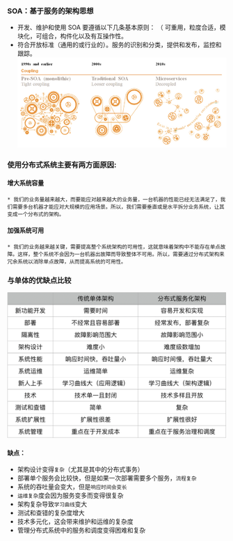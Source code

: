 ### SOA：基于服务的架构思想
* 开发、维护和使用 SOA 要遵循以下几条基本原则：
（ 可重用，粒度合适，模块化，可组合，构件化以及有互操作性。
* 符合开放标准（通用的或行业的）。服务的识别和分类，提供和发布，监控和跟踪。
![图片](docs/software-engineering/06-architecture/02-分布式与架构/attachments/02.分布式系统概念/f270c62a7f0823b76c84462ff2e79752_MD5.png)

### 使用分布式系统主要有两方面原因:
#### 增大系统容量
    * 我们的业务量越来越大，而要能应对越来越大的业务量，一台机器的性能已经无法满足了，我们需要多台机器才能应对大规模的应用场景。所以，我们需要垂直或是水平拆分业务系统，让其变成一个分布式的架构。

#### 加强系统可用
    * 我们的业务越来越关键，需要提高整个系统架构的可用性，这就意味着架构中不能存在单点故障。这样，整个系统不会因为一台机器出故障而导致整体不可用。所以，需要通过分布式架构来冗余系统以消除单点故障，从而提高系统的可用性。

### 与单体的优缺点比较
![图片](docs/software-engineering/06-architecture/02-分布式与架构/attachments/02.分布式系统概念/3304aa2ca3377dda748c25b1ad9376e8_MD5.png)
#### 缺点：
* 架构设计变得`复杂`（尤其是其中的分布式事务）
* 部署单个服务会比较快，但是如果一次部署需要多个服务，`流程复杂`
* 系统的吞吐量会变大，但是`响应时间会变长`
* `运维复杂`度会因为服务变多而变得很复杂
* 架构复杂导致`学习曲线`变大
* 测试和查错的复杂度增大
* 技术多元化，这会带来维护和运维的复杂度
* 管理分布式系统中的服务和调度变得困难和复杂